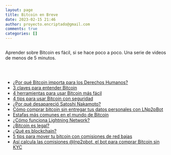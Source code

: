 ```yaml
---
layout: page
title: Bitcoin en Breve
date: 2023-02-15 21:46
author: proyecto.encriptado@gmail.com
comments: true
categories: []
---
```

<!-- wp:image {"id":17,"sizeSlug":"large","linkDestination":"none"} -->
<figure class="wp-block-image size-large"><img src="http://proyectobitcoin.com/wp-content/uploads/2023/01/Logo-cuadrado-1024x1024.png" alt="" class="wp-image-17"/></figure>
<!-- /wp:image -->

<!-- wp:paragraph -->
<p>Aprender sobre Bitcoin es fácil, si se hace poco a poco. Una serie de videos de menos de 5 minutos.</p>
<!-- /wp:paragraph -->

<!-- wp:spacer {"height":"32px"} -->
<div style="height:32px" aria-hidden="true" class="wp-block-spacer"></div>
<!-- /wp:spacer -->

<!-- wp:list {"style":{"elements":{"link":{"color":{"text":"#0745e3"}}}}} -->
<ul class="has-link-color"><!-- wp:list-item -->
<li><a href="https://proyectobitcoin.com/?p=117">¿Por qué Bitcoin importa para los Derechos Humanos?</a></li>
<!-- /wp:list-item -->

<!-- wp:list-item -->
<li><a href="https://proyectobitcoin.com/?p=115">3 claves para entender Bitcoin</a></li>
<!-- /wp:list-item -->

<!-- wp:list-item -->
<li><a href="https://proyectobitcoin.com/?p=119">4 herramientas para usar Bitcoin más fácil</a></li>
<!-- /wp:list-item -->

<!-- wp:list-item -->
<li><a href="https://proyectobitcoin.com/?p=121">4 tips para usar Bitcoin con seguridad</a></li>
<!-- /wp:list-item -->

<!-- wp:list-item -->
<li><a href="https://proyectobitcoin.com/?p=131">¿Por qué desapareció Satoshi Nakamoto?</a></li>
<!-- /wp:list-item -->

<!-- wp:list-item -->
<li><a href="https://proyectobitcoin.com/?p=133">Cómo comprar bitcoin sin entregar tus datos personales con LNp2pBot</a></li>
<!-- /wp:list-item -->

<!-- wp:list-item -->
<li><a href="https://proyectobitcoin.com/?p=135">Estafas más comunes en el mundo de Bitcoin</a></li>
<!-- /wp:list-item -->

<!-- wp:list-item -->
<li><a href="https://proyectobitcoin.com/?p=137">¿Cómo funciona Lightning Network?</a></li>
<!-- /wp:list-item -->

<!-- wp:list-item -->
<li><a href="https://proyectobitcoin.com/?p=139">¿Bitcoin es legal?</a></li>
<!-- /wp:list-item -->

<!-- wp:list-item -->
<li><a href="https://proyectobitcoin.com/?p=141">¿Qué es blockchain?</a></li>
<!-- /wp:list-item -->

<!-- wp:list-item -->
<li><a href="https://proyectobitcoin.com/?p=143">5 tips para mover tu bitcoin con comisiones de red bajas</a></li>
<!-- /wp:list-item -->

<!-- wp:list-item -->
<li><a href="https://proyectobitcoin.com/?p=145">Así calcula las comisiones @lnp2pbot, el bot para comprar Bitcoin sin KYC</a></li>
<!-- /wp:list-item --></ul>
<!-- /wp:list -->
